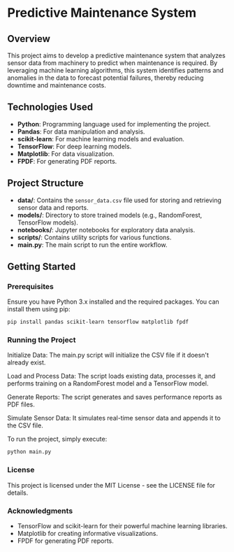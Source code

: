 # Predictive Maintenance System

## Overview

This project aims to develop a predictive maintenance system that analyzes sensor data from machinery to predict when maintenance is required. By leveraging machine learning algorithms, this system identifies patterns and anomalies in the data to forecast potential failures, thereby reducing downtime and maintenance costs.

## Technologies Used

- **Python**: Programming language used for implementing the project.
- **Pandas**: For data manipulation and analysis.
- **scikit-learn**: For machine learning models and evaluation.
- **TensorFlow**: For deep learning models.
- **Matplotlib**: For data visualization.
- **FPDF**: For generating PDF reports.

## Project Structure

- **data/**: Contains the `sensor_data.csv` file used for storing and retrieving sensor data and reports.
- **models/**: Directory to store trained models (e.g., RandomForest, TensorFlow models).
- **notebooks/**: Jupyter notebooks for exploratory data analysis.
- **scripts/**: Contains utility scripts for various functions.
- **main.py**: The main script to run the entire workflow.

## Getting Started

### Prerequisites

Ensure you have Python 3.x installed and the required packages. You can install them using pip:

```bash
pip install pandas scikit-learn tensorflow matplotlib fpdf
```

### Running the Project
Initialize Data: The main.py script will initialize the CSV file if it doesn't already exist.

Load and Process Data: The script loads existing data, processes it, and performs training on a RandomForest model and a TensorFlow model.

Generate Reports: The script generates and saves performance reports as PDF files.

Simulate Sensor Data: It simulates real-time sensor data and appends it to the CSV file.

To run the project, simply execute:
```bash
python main.py
```

### License
This project is licensed under the MIT License - see the LICENSE file for details.

### Acknowledgments
- TensorFlow and scikit-learn for their powerful machine learning libraries.
- Matplotlib for creating informative visualizations.
- FPDF for generating PDF reports.
